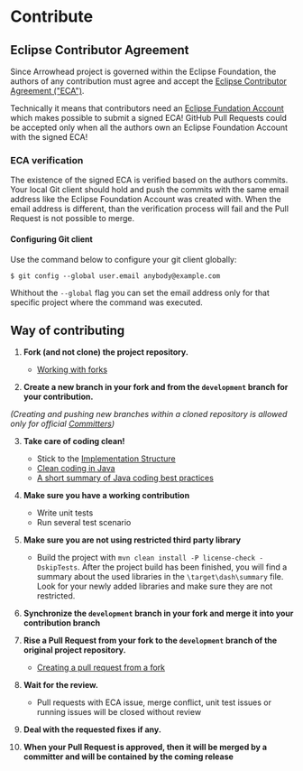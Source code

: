 # Contribute

## Eclipse Contributor Agreement

Since Arrowhead project is governed within the Eclipse Foundation, the authors of any contribution must agree and accept the [Eclipse Contributor Agreement ("ECA")](https://www.eclipse.org/legal/ECA.php).

Technically it means that contributors need an [Eclipse Fundation Account](https://accounts.eclipse.org/user/register?destination=user/edit) which makes possible to submit a signed ECA! GitHub Pull Requests could be accepted only when all the authors own an Eclipse Foundation Account with the signed ECA!

### ECA verification

The existence of the signed ECA is verified based on the authors commits. Your local Git client should hold and push the commits with the same email address like the Eclipse Foundation Account was created with. When the email address is different, than the verification process will fail and the Pull Request is not possible to merge. 

#### Configuring Git client

Use the command below to configure your git client globally:

`$ git config --global user.email anybody@example.com`

Whithout the `--global` flag you can set the email address only for that specific project where the command was executed.

## Way of contributing

1) **Fork (and not clone) the project repository.**

   - [Working with forks](https://docs.github.com/en/pull-requests/collaborating-with-pull-requests/working-with-forks)

2) **Create a new branch in your fork and from the `development` branch for your contribution.**

_(Creating and pushing new branches within a cloned repository is allowed only for official [Committers](https://projects.eclipse.org/projects/iot.arrowhead/who))_

3) **Take care of coding clean!**

   - Stick to the [Implementation Structure](./implementation.md#implementation-structure)
   - [Clean coding in Java](https://www.baeldung.com/java-clean-code)
   - [A short summary of Java coding best practices](https://rhamedy.medium.com/a-short-summary-of-java-coding-best-practices-31283d0167d3)

4) **Make sure you have a working contribution**

   - Write unit tests
   - Run several test scenario

5) **Make sure you are not using restricted third party library**

   - Build the project with `mvn clean install -P license-check -DskipTests`. After the project build has been finished, you will find a summary about the used libraries in the `\target\dash\summary` file. Look for your newly added libraries and make sure they are not restricted. 

6) **Synchronize the `development` branch in your fork and merge it into your contribution branch** 

7) **Rise a Pull Request from your fork to the `development` branch of the original project repository.**

   - [Creating a pull request from a fork](https://docs.github.com/en/pull-requests/collaborating-with-pull-requests/proposing-changes-to-your-work-with-pull-requests/creating-a-pull-request-from-a-fork)

8) **Wait for the review.**

   - Pull requests with ECA issue, merge conflict, unit test issues or running issues will be closed without review

9) **Deal with the requested fixes if any.**

10) **When your Pull Request is approved, then it will be merged by a committer and will be contained by the coming release**